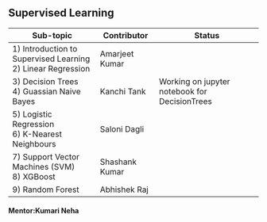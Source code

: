 ## Supervised Learning

| Sub-topic                                                      | Contributor    |Status|
|-|-|-|
| 1) Introduction to Supervised Learning<br>2) Linear Regression | Amarjeet Kumar |  |
| 3) Decision Trees<br>4) Guassian Naive Bayes                   | Kanchi Tank    | Working on jupyter notebook for DecisionTrees  |
| 5) Logistic Regression<br>6) K-Nearest Neighbours              | Saloni Dagli   |  |
| 7) Support Vector Machines (SVM)<br>8) XGBoost                 | Shashank Kumar |  |
| 9) Random Forest                                               | Abhishek Raj   |  |

#### Mentor:Kumari Neha
